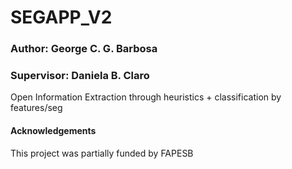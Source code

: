 # SEGAPP_V2
### Author: George C. G. Barbosa
### Supervisor: Daniela B. Claro


Open Information Extraction through heuristics + classification by features/seg


#### Acknowledgements

This project was partially funded by FAPESB
